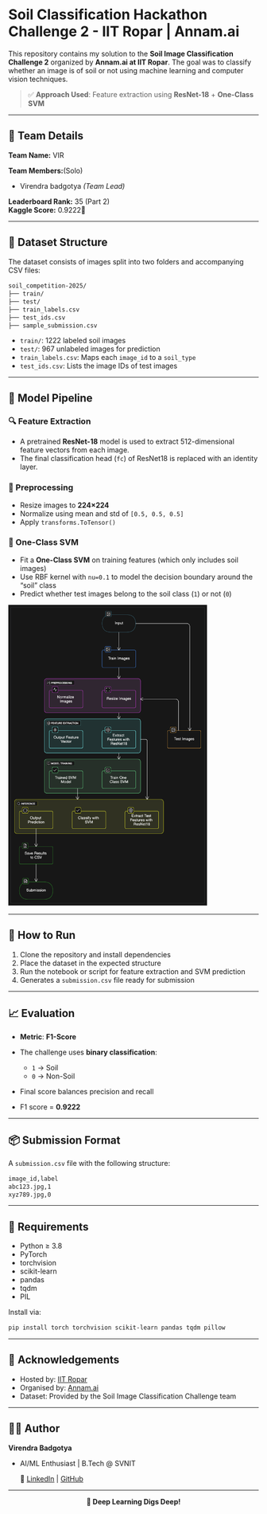 #  Soil Classification Hackathon Challenge 2 - IIT Ropar | Annam.ai


This repository contains my solution to the **Soil Image Classification Challenge 2** organized by **Annam.ai at IIT Ropar**. The goal was to classify whether an image is of soil or not using machine learning and computer vision techniques.

> ✅ **Approach Used**: Feature extraction using **ResNet-18** + **One-Class SVM**

---
## 👥 Team Details

**Team Name:** VIR

**Team Members:**(Solo)
- Virendra badgotya *(Team Lead)*


**Leaderboard Rank:** 35 (Part 2)  
**Kaggle Score:** 0.9222🎯

---

## 📂 Dataset Structure

The dataset consists of images split into two folders and accompanying CSV files:

```
soil_competition-2025/
├── train/
├── test/
├── train_labels.csv
├── test_ids.csv
├── sample_submission.csv
```

* `train/`: 1222 labeled soil images
* `test/`: 967 unlabeled images for prediction
* `train_labels.csv`: Maps each `image_id` to a `soil_type`
* `test_ids.csv`: Lists the image IDs of test images

---

## 🧠 Model Pipeline

### 🔍 Feature Extraction

* A pretrained **ResNet-18** model is used to extract 512-dimensional feature vectors from each image.
* The final classification head (`fc`) of ResNet18 is replaced with an identity layer.

### 🧼 Preprocessing

* Resize images to **224×224**
* Normalize using mean and std of `[0.5, 0.5, 0.5]`
* Apply `transforms.ToTensor()`

### 🔎 One-Class SVM

* Fit a **One-Class SVM** on training features (which only includes soil images)
* Use RBF kernel with `nu=0.1` to model the decision boundary around the “soil” class
* Predict whether test images belong to the soil class (`1`) or not (`0`)

<img src="Challenge-2/docs/cards/Architecture.png" alt="Diagram" width="400"/>

---

## 🚀 How to Run

1. Clone the repository and install dependencies
2. Place the dataset in the expected structure
3. Run the notebook or script for feature extraction and SVM prediction
4. Generates a `submission.csv` file ready for submission

---

## 📈 Evaluation

* **Metric**: **F1-Score**
* The challenge uses **binary classification**:

  * `1` → Soil
  * `0` → Non-Soil
* Final score balances precision and recall
* F1 score = **0.9222**
---

## 📦 Submission Format

A `submission.csv` file with the following structure: 

```csv
image_id,label
abc123.jpg,1
xyz789.jpg,0
```

---

## 📑 Requirements

* Python ≥ 3.8
* PyTorch
* torchvision
* scikit-learn
* pandas
* tqdm
* PIL

Install via:

```bash
pip install torch torchvision scikit-learn pandas tqdm pillow
```

---

## 🤝 Acknowledgements

* Hosted by: [IIT Ropar](https://www.iitrpr.ac.in)
* Organised by: [Annam.ai](https://annam.ai)
* Dataset: Provided by the Soil Image Classification Challenge team
  
---
## 🧑‍💻 Author

**Virendra Badgotya**
* AI/ML Enthusiast | B.Tech @ SVNIT
  
  🔗 [LinkedIn](https://www.linkedin.com/in/virendra-badgotya/) | [GitHub](https://github.com/vir123-devf)
  
---

<p align="center">
  <strong>🌱 Deep Learning Digs Deep!</strong>
</p> 


